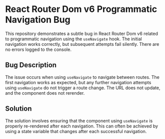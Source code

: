 # React Router Dom v6 Programmatic Navigation Bug

This repository demonstrates a subtle bug in React Router Dom v6 related to programmatic navigation using the `useNavigate` hook.  The initial navigation works correctly, but subsequent attempts fail silently.  There are no errors logged to the console.

## Bug Description

The issue occurs when using `useNavigate` to navigate between routes.  The first navigation works as expected, but any further navigation attempts using `useNavigate` do not trigger a route change.  The URL does not update, and the component does not rerender.

## Solution

The solution involves ensuring that the component using `useNavigate` is properly re-rendered after each navigation. This can often be achieved by using a state variable that changes after each successful navigation.